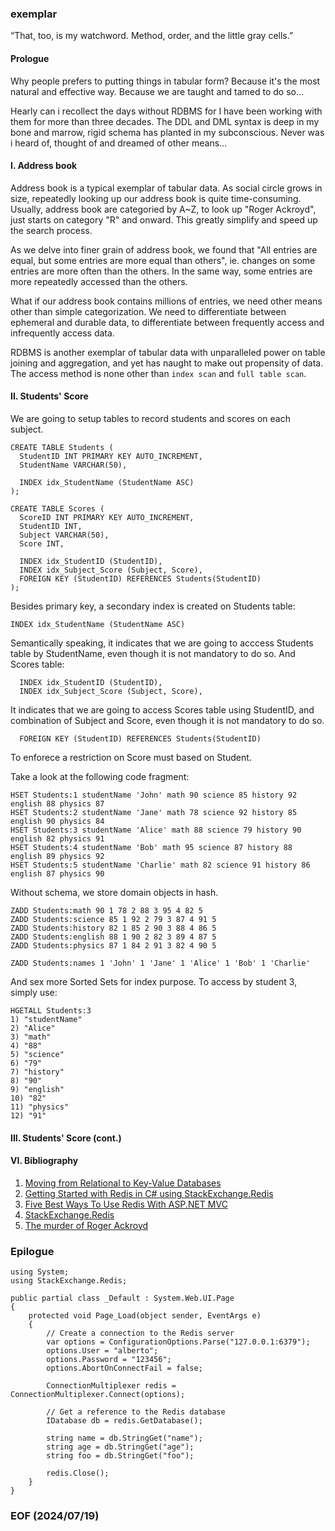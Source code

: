 ### exemplar

“That, too, is my watchword. Method, order, and the little gray cells.”


#### Prologue
Why people prefers to putting things in tabular form? Because it's the most natural and effective way. Because we are taught and tamed to do so... 

Hearly can i recollect the days without RDBMS for I have been working with them for more than three decades. The DDL and DML syntax is deep in my bone and marrow, rigid schema has planted in my subconscious. Never was i heard of, thought of and dreamed of other means... 


#### I. Address book 
Address book is a typical exemplar of tabular data. As social circle grows in size, repeatedly looking up our address book is quite time-consuming. Usually, address book are categoried by A~Z, to look up "Roger Ackroyd", just starts on category "R" and onward. This greatly simplify and speed up the search process. 

As we delve into finer grain of address book, we found that "All entries are equal, but some entries are more equal than others", ie. changes on some entries are more often than the others. In the same way, some entries are more repeatedly accessed than the others. 

What if our address book contains millions of entries, we need other means other than simple categorization. We need to differentiate between ephemeral and durable data, to differentiate between frequently access and infrequently access data. 

RDBMS is another exemplar of tabular data with unparalleled power on table joining and aggregation, and yet has naught to make out propensity of data. The access method is none other than `index scan` and `full table scan`. 


#### II. Students' Score 
We are going to setup tables to record students and scores on each subject.  
```
CREATE TABLE Students (
  StudentID INT PRIMARY KEY AUTO_INCREMENT,
  StudentName VARCHAR(50),

  INDEX idx_StudentName (StudentName ASC)
);

CREATE TABLE Scores (
  ScoreID INT PRIMARY KEY AUTO_INCREMENT,
  StudentID INT,
  Subject VARCHAR(50),
  Score INT,

  INDEX idx_StudentID (StudentID),
  INDEX idx_Subject_Score (Subject, Score),
  FOREIGN KEY (StudentID) REFERENCES Students(StudentID)
);
```

Besides primary key, a secondary index is created on Students table: 
```
INDEX idx_StudentName (StudentName ASC)
```

Semantically speaking, it indicates that we are going to acccess Students table by StudentName, even though it is not mandatory to do so. And Scores table: 
```
  INDEX idx_StudentID (StudentID),
  INDEX idx_Subject_Score (Subject, Score),
```

It indicates that we are going to access Scores table using StudentID, and combination of Subject and Score, even though it is not mandatory to do so. 

```  
  FOREIGN KEY (StudentID) REFERENCES Students(StudentID)
```

To enforece a restriction on Score must based on Student. 

Take a look at the following code fragment:
```
HSET Students:1 studentName 'John' math 90 science 85 history 92 english 88 physics 87 
HSET Students:2 studentName 'Jane' math 78 science 92 history 85 english 90 physics 84 
HSET Students:3 studentName 'Alice' math 88 science 79 history 90 english 82 physics 91 
HSET Students:4 studentName 'Bob' math 95 science 87 history 88 english 89 physics 92 
HSET Students:5 studentName 'Charlie' math 82 science 91 history 86 english 87 physics 90 
```

Without schema, we store domain objects in hash. 
```
ZADD Students:math 90 1 78 2 88 3 95 4 82 5
ZADD Students:science 85 1 92 2 79 3 87 4 91 5
ZADD Students:history 82 1 85 2 90 3 88 4 86 5
ZADD Students:english 88 1 90 2 82 3 89 4 87 5
ZADD Students:physics 87 1 84 2 91 3 82 4 90 5

ZADD Students:names 1 'John' 1 'Jane' 1 'Alice' 1 'Bob' 1 'Charlie'
```

And sex more Sorted Sets for index purpose. To access by student 3, simply use: 
```
HGETALL Students:3
1) "studentName"
2) "Alice"
3) "math"
4) "88"
5) "science"
6) "79"
7) "history"
8) "90"
9) "english"
10) "82"
11) "physics"
12) "91"
```


#### III. Students' Score (cont.)


#### VI. Bibliography 
1. [Moving from Relational to Key-Value Databases](https://www.memurai.com/blog/moving-from-relational-to-key-value-databases)
2. [Getting Started with Redis in C# using StackExchange.Redis](https://medium.com/@sadigrzazada20/getting-started-with-redis-in-c-using-stackexchange-redis-353a9d65a136)
3. [Five Best Ways To Use Redis With ASP.NET MVC](https://www.c-sharpcorner.com/article/five-best-ways-to-use-redis-with-asp-net-mvc/)
4. [StackExchange.Redis](https://stackexchange.github.io/StackExchange.Redis/)
5. [The murder of Roger Ackroyd](https://www.gutenberg.org/cache/epub/69087/pg69087-images.html)


### Epilogue 
```
using System;
using StackExchange.Redis;

public partial class _Default : System.Web.UI.Page
{
    protected void Page_Load(object sender, EventArgs e)
    {
        // Create a connection to the Redis server
        var options = ConfigurationOptions.Parse("127.0.0.1:6379"); 
        options.User = "alberto"; 
        options.Password = "123456";
        options.AbortOnConnectFail = false;
        
        ConnectionMultiplexer redis = ConnectionMultiplexer.Connect(options);

        // Get a reference to the Redis database
        IDatabase db = redis.GetDatabase();

        string name = db.StringGet("name");
        string age = db.StringGet("age");
        string foo = db.StringGet("foo");        

        redis.Close(); 
    }
}
```

### EOF (2024/07/19)
